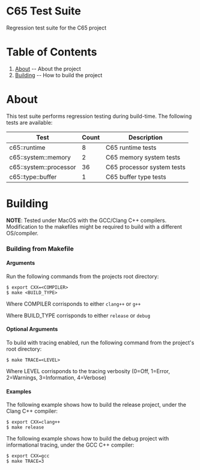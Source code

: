 C65 Test Suite
=

Regression test suite for the C65 project

Table of Contents
=

1. [About](https://github.com/majestic53/c65/tree/master/test#about) -- About the project
2. [Building](https://github.com/majestic53/c65/tree/master/test#building) -- How to build the project

About
=

This test suite performs regression testing during build-time. The following tests are available:

|Test                  |Count|Description               |
|----------------------|-----|--------------------------|
|c65::runtime          |8    |C65 runtime tests         |
|c65::system::memory   |2    |C65 memory system tests   |
|c65::system::processor|36   |C65 processor system tests|
|c65::type::buffer     |1    |C65 buffer type tests     |

Building
=

__NOTE__: Tested under MacOS with the GCC/Clang C++ compilers. Modification to the makefiles might be required to build with a different OS/compiler.

### Building from Makefile

#### Arguments

Run the following commands from the projects root directory:

```
$ export CXX=<COMPILER>
$ make <BUILD_TYPE>
```

Where COMPILER corrisponds to either ```clang++``` or ```g++```

Where BUILD_TYPE corrisponds to either ```release``` or ```debug```

#### Optional Arguments

To build with tracing enabled, run the following command from the project's root directory:

```
$ make TRACE=<LEVEL>
```

Where LEVEL corrisponds to the tracing verbosity (0=Off, 1=Error, 2=Warnings, 3=Information, 4=Verbose)

#### Examples

The following example shows how to build the release project, under the Clang C++ compiler:

```
$ export CXX=clang++
$ make release
```

The following example shows how to build the debug project with informational tracing, under the GCC C++ compiler:

```
$ export CXX=gcc
$ make TRACE=3
```
